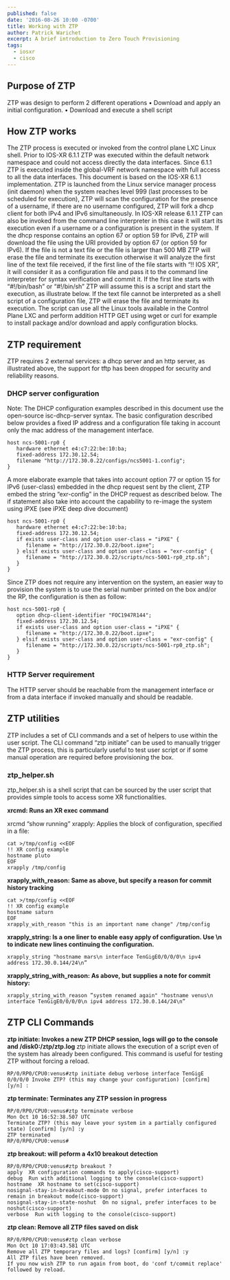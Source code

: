 ```yaml
---
published: false
date: '2016-08-26 10:00 -0700'
title: Working with ZTP
author: Patrick Warichet
excerpt: A brief introduction to Zero Touch Provisioning
tags:
  - iosxr
  - cisco
---
```

## Purpose of ZTP
ZTP was design to perform 2 different operations
•	Download and apply an initial configuration.
•	Download and execute a shell script

## How ZTP works
The ZTP process is executed or invoked from the control plane LXC Linux shell. Prior to IOS-XR 6.1.1 ZTP was executed within the default network namespace and could not access directly the data interfaces. Since 6.1.1 ZTP is executed inside the global-VRF network namespace with full access to all the data interfaces. This document is based on the IOS-XR 6.1.1 implementation.
ZTP is launched from the Linux service manager process (init daemon) when the system reaches level 999 (last processes to be scheduled for execution), ZTP will scan the configuration for the presence of a username, if there are no username configured,  ZTP will fork a dhcp client for both IPv4 and IPv6 simultaneously.
In IOS-XR release 6.1.1 ZTP can also be invoked from the command line interpreter in this case it will start its execution even if a username or a configuration is present in the system. 
If the dhcp response contains an option 67 or option 59 for IPv6, ZTP will download the file using the URI provided by option 67 (or option 59 for IPv6). If the file is not a text file or the file is larger than 500 MB ZTP will erase the file and terminate its execution otherwise it will analyze the first line of the text file received, if the first line of the file starts with “!! IOS XR”, it will consider it as a configuration file and pass it to the command line interpreter for syntax verification and commit it. If the first line starts with “#!/bin/bash” or “#!/bin/sh” ZTP will assume this is a script and start the execution, as illustrate below. If the text file cannot be interpreted as a shell script of a configuration file, ZTP will erase the file and terminate its execution.
The script can use all the Linux tools available in the Control Plane LXC and perform addition HTTP GET using wget or curl for example to install package and/or download and apply configuration blocks. 

## ZTP requirement
ZTP requires 2 external services: a dhcp server and an http server, as illustrated above, the support for tftp has been dropped for security and reliability reasons.

### DHCP server configuration
Note: The DHCP configuration examples described in this document use the open-source isc-dhcp-server syntax.
The basic configuration described below provides a fixed IP address and a configuration file taking in account only the mac address of the management interface.

```
host ncs-5001-rp0 {
   hardware ethernet e4:c7:22:be:10:ba;
   fixed-address 172.30.12.54;
   filename "http://172.30.0.22/configs/ncs5001-1.config";
}
```

A more elaborate example that takes into account option 77 or option 15 for IPv6 (user-class) embedded in the dhcp request sent by the client, ZTP embed the string “exr-config” in the DHCP request as described below. The if statement also take into account the capability to re-image the system using iPXE (see iPXE deep dive document)

```
host ncs-5001-rp0 {
   hardware ethernet e4:c7:22:be:10:ba;
   fixed-address 172.30.12.54;
   if exists user-class and option user-class = "iPXE" {
      filename = "http://172.30.0.22/boot.ipxe";
   } elsif exists user-class and option user-class = "exr-config" {
      filename = "http://172.30.0.22/scripts/ncs-5001-rp0_ztp.sh";
   }
}
```

Since ZTP does not require any intervention on the system, an easier way to provision the system is to use the serial number printed on the box and/or the RP, the configuration is then as follow:

```
host ncs-5001-rp0 {
   option dhcp-client-identifier "FOC1947R144";
   fixed-address 172.30.12.54;
   if exists user-class and option user-class = "iPXE" {
      filename = "http://172.30.0.22/boot.ipxe";
   } elsif exists user-class and option user-class = "exr-config" {
      filename = "http://172.30.0.22/scripts/ncs-5001-rp0_ztp.sh";
   }
}
```
### HTTP Server requirement
The HTTP server should be reachable from the management interface or from a data interface if invoked manually and should be readable.
## ZTP utilities
ZTP includes a set of CLI commands and a set of helpers to use within the user script. The CLI command “ztp initiate” can be used to manually trigger the ZTP process, this is particularly useful to test user script or if some manual operation are required before provisioning the box.
### ztp_helper.sh
ztp_helper.sh is a shell script that can be sourced by the user script that provides simple tools to access some XR functionalities.

**xrcmd: Runs an XR exec command**

xrcmd “show running”
xrapply: Applies the block of configuration, specified in a file:

```
cat >/tmp/config <<EOF
!! XR config example
hostname pluto
EOF
xrapply /tmp/config
```

**xrapply_with_reason: Same as above, but specify a reason for commit history tracking**

```
cat >/tmp/config <<EOF
!! XR config example
hostname saturn
EOF
xrapply_with_reason "this is an important name change" /tmp/config
```

**xrapply_string: Is a one liner to enable easy apply of configuration. Use \n to indicate new lines continuing the configuration.**

```
xrapply_string "hostname mars\n interface TenGigE0/0/0/0\n ipv4 address 172.30.0.144/24\n”
```

**xrapply_string_with_reason: As above, but supplies a note for commit history:**

```
xrapply_string_with_reason ”system renamed again" "hostname venus\n interface TenGigE0/0/0/0\n ipv4 address 172.30.0.144/24\n”
```

## ZTP CLI Commands
**ztp initiate: Invokes a new ZTP DHCP session, logs will go to the console and /disk0:/ztp/ztp.log**
ztp initiate allows the execution of a script even of the system has already been configured. This command is useful for testing ZTP without forcing a reload.

```
RP/0/RP0/CPU0:venus#ztp initiate debug verbose interface TenGigE 0/0/0/0 Invoke ZTP? (this may change your configuration) [confirm] [y/n] :
```

**ztp terminate: Terminates any ZTP session in progress**

```
RP/0/RP0/CPU0:venus#ztp terminate verbose
Mon Oct 10 16:52:38.507 UTC
Terminate ZTP? (this may leave your system in a partially configured state) [confirm] [y/n] :y
ZTP terminated
RP/0/RP0/CPU0:venus#
```

**ztp breakout: will peform a 4x10 breakout detection**

```
RP/0/RP0/CPU0:venus#ztp breakout ?
apply  XR configuration commands to apply(cisco-support)
debug  Run with additional logging to the console(cisco-support)
hostname  XR hostname to set(cisco-support)
nosignal-stay-in-breakout-mode On no signal, prefer interfaces to remain in breakout mode(cisco-support)
nosignal-stay-in-state-noshut  On no signal, prefer interfaces to be noshut(cisco-support)
verbose  Run with logging to the console(cisco-support)                           
```

**ztp clean: Remove all ZTP files saved on disk**

```
RP/0/RP0/CPU0:venus#ztp clean verbose
Mon Oct 10 17:03:43.581 UTC
Remove all ZTP temporary files and logs? [confirm] [y/n] :y
All ZTP files have been removed.
If you now wish ZTP to run again from boot, do 'conf t/commit replace' followed by reload.
```

